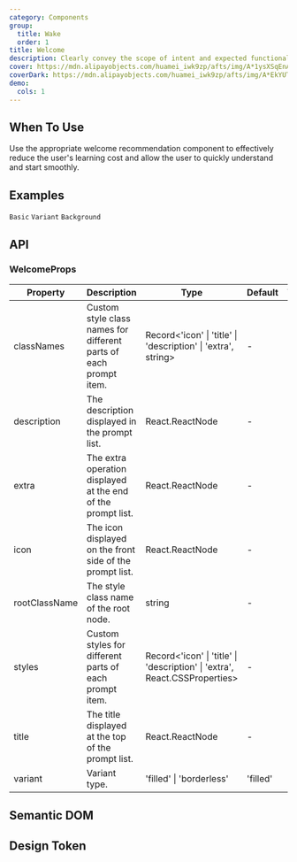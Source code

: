 ```yaml
---
category: Components
group:
  title: Wake
  order: 1
title: Welcome
description: Clearly convey the scope of intent and expected functionality to the user.
cover: https://mdn.alipayobjects.com/huamei_iwk9zp/afts/img/A*1ysXSqEnAckAAAAAAAAAAAAADgCCAQ/original
coverDark: https://mdn.alipayobjects.com/huamei_iwk9zp/afts/img/A*EkYUTotf-eYAAAAAAAAAAAAADgCCAQ/original
demo:
  cols: 1
---
```


## When To Use

Use the appropriate welcome recommendation component to effectively reduce the user's learning cost and allow the user to quickly understand and start smoothly.

## Examples

<!-- prettier-ignore -->
<code src="./demo/basic.tsx">Basic</code>
<code src="./demo/variant.tsx">Variant</code>
<code src="./demo/background.tsx">Background</code>

## API

### WelcomeProps

| Property | Description | Type | Default | Version |
| --- | --- | --- | --- | --- |
| classNames | Custom style class names for different parts of each prompt item. | Record<'icon' \| 'title' \| 'description' \| 'extra', string> | - | - |
| description | The description displayed in the prompt list. | React.ReactNode | - | - |
| extra | The extra operation displayed at the end of the prompt list. | React.ReactNode | - | - |
| icon | The icon displayed on the front side of the prompt list. | React.ReactNode | - | - |
| rootClassName | The style class name of the root node. | string | - | - |
| styles | Custom styles for different parts of each prompt item. | Record<'icon' \| 'title' \| 'description' \| 'extra', React.CSSProperties> | - | - |
| title | The title displayed at the top of the prompt list. | React.ReactNode | - | - |
| variant | Variant type. | 'filled' \| 'borderless' | 'filled' | - |

## Semantic DOM

<code src="./demo/_semantic.tsx" simplify="true"></code>

## Design Token

<ComponentTokenTable component="Welcome"></ComponentTokenTable>
